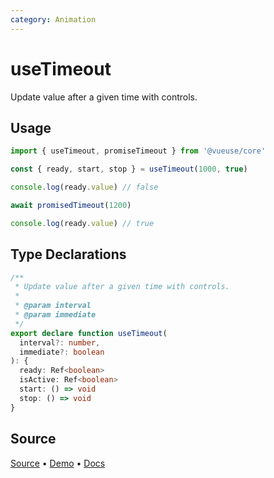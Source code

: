 ```yaml
---
category: Animation
---
```


# useTimeout

Update value after a given time with controls.

## Usage

```js
import { useTimeout, promiseTimeout } from '@vueuse/core'

const { ready, start, stop } = useTimeout(1000, true)
```

```js
console.log(ready.value) // false

await promisedTimeout(1200)

console.log(ready.value) // true
```


<!--FOOTER_STARTS-->
## Type Declarations

```typescript
/**
 * Update value after a given time with controls.
 *
 * @param interval
 * @param immediate
 */
export declare function useTimeout(
  interval?: number,
  immediate?: boolean
): {
  ready: Ref<boolean>
  isActive: Ref<boolean>
  start: () => void
  stop: () => void
}
```

## Source

[Source](https://github.com/vueuse/vueuse/blob/master/packages/shared/useTimeout/index.ts) • [Demo](https://github.com/vueuse/vueuse/blob/master/packages/shared/useTimeout/demo.vue) • [Docs](https://github.com/vueuse/vueuse/blob/master/packages/shared/useTimeout/index.md)


<!--FOOTER_ENDS-->
